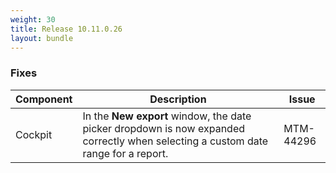 ```yaml
---
weight: 30
title: Release 10.11.0.26
layout: bundle
---
```


### Fixes

<div><table ><colgroup>
<col style="width: 15%;"><col style="width: 70%;"><col style="width: 15%;"></colgroup>
<thead><tr>
<th>
Component</th>
<th>
Description</th>
<th>
Issue</th>
</tr>
</thead><tbody>

<tr>
<td>
Cockpit</td>
<td> In the <b>New export</b> window, the date picker dropdown is now expanded correctly when selecting a custom date range for a report. </td>
<td>
MTM-44296</td>
</tr>

</tbody></table></div>
